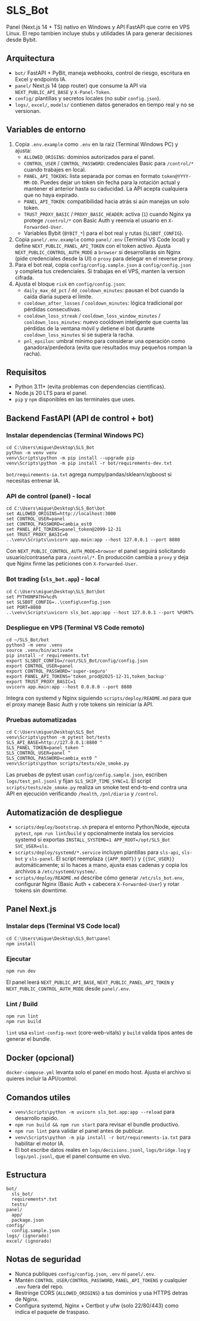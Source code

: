 ﻿# SLS_Bot

Panel (Next.js 14 + TS) nativo en Windows y API FastAPI que corre en VPS Linux. El repo tambien incluye stubs y utilidades IA para generar decisiones desde Bybit.

## Arquitectura
- `bot/` FastAPI + PyBit, maneja webhooks, control de riesgo, escritura en Excel y endpoints IA.
- `panel/` Next.js 14 (app router) que consume la API via `NEXT_PUBLIC_API_BASE` y `X-Panel-Token`.
- `config/` plantillas y secretos locales (no subir `config.json`).
- `logs/`, `excel/`, `models/` contienen datos generados en tiempo real y no se versionan.

## Variables de entorno
1. Copia `.env.example` como `.env` en la raiz (Terminal Windows PC) y ajusta:
   - `ALLOWED_ORIGINS`: dominios autorizados para el panel.
   - `CONTROL_USER` / `CONTROL_PASSWORD`: credenciales Basic para `/control/*` cuando trabajes en local.
   - `PANEL_API_TOKENS`: lista separada por comas en formato `token@YYYY-MM-DD`. Puedes dejar un token sin fecha para la rotación actual y mantener el anterior hasta su caducidad. La API acepta cualquiera que no haya expirado.
   - `PANEL_API_TOKEN`: compatibilidad hacia atrás si aún manejas un solo token.
   - `TRUST_PROXY_BASIC` / `PROXY_BASIC_HEADER`: activa (`1`) cuando Nginx ya protege `/control/*` con Basic Auth y reenvía el usuario en `X-Forwarded-User`.
   - Variables Bybit (`BYBIT_*`) para el bot real y rutas (`SLSBOT_CONFIG`).
2. Copia `panel/.env.example` como `panel/.env` (Terminal VS Code local) y define `NEXT_PUBLIC_PANEL_API_TOKEN` con el token activo. Ajusta `NEXT_PUBLIC_CONTROL_AUTH_MODE` a `browser` si desarrollarás sin Nginx (pide credenciales desde la UI) o `proxy` para delegar en el reverse proxy.
3. Para el bot real, copia `config/config.sample.json` a `config/config.json` y completa tus credenciales. Si trabajas en el VPS, manten la version cifrada.
4. Ajusta el bloque `risk` en `config/config.json`:
   - `daily_max_dd_pct` / `dd_cooldown_minutes`: pausan el bot cuando la caída diaria supera el límite.
   - `cooldown_after_losses` / `cooldown_minutes`: lógica tradicional por pérdidas consecutivas.
   - `cooldown_loss_streak` / `cooldown_loss_window_minutes` / `cooldown_loss_minutes`: nuevo cooldown inteligente que cuenta las pérdidas de la ventana móvil y detiene el bot durante `cooldown_loss_minutes` si se supera la racha.
   - `pnl_epsilon`: umbral mínimo para considerar una operación como ganadora/perdedora (evita que resultados muy pequeños rompan la racha).

## Requisitos
- Python 3.11+ (evita problemas con dependencias cientificas).
- Node.js 20 LTS para el panel.
- `pip` y `npm` disponibles en las terminales que uses.

## Backend FastAPI (API de control + bot)
### Instalar dependencias (Terminal Windows PC)
```
cd C:\Users\migue\Desktop\SLS_Bot
python -m venv venv
venv\Scripts\python -m pip install --upgrade pip
venv\Scripts\python -m pip install -r bot/requirements-dev.txt
```
`bot/requirements-ia.txt` agrega numpy/pandas/sklearn/xgboost si necesitas entrenar IA.

### API de control (panel) - local
```
cd C:\Users\migue\Desktop\SLS_Bot\bot
set ALLOWED_ORIGINS=http://localhost:3000
set CONTROL_USER=panel
set CONTROL_PASSWORD=cambia_est0
set PANEL_API_TOKENS=panel_token@2099-12-31
set TRUST_PROXY_BASIC=0
..\venv\Scripts\uvicorn app.main:app --host 127.0.0.1 --port 8880
```
Con `NEXT_PUBLIC_CONTROL_AUTH_MODE=browser` el panel seguirá solicitando usuario/contraseña para `/control/*`. En producción cambia a `proxy` y deja que Nginx firme las peticiones con `X-Forwarded-User`.

### Bot trading (`sls_bot.app`) - local
```
cd C:\Users\migue\Desktop\SLS_Bot\bot
set PYTHONPATH=%cd%
set SLSBOT_CONFIG=..\config\config.json
set PORT=8080
..\venv\Scripts\uvicorn sls_bot.app:app --host 127.0.0.1 --port %PORT%
```

### Despliegue en VPS (Terminal VS Code remoto)
```
cd ~/SLS_Bot/bot
python3 -m venv .venv
source .venv/bin/activate
pip install -r requirements.txt
export SLSBOT_CONFIG=/root/SLS_Bot/config/config.json
export CONTROL_USER=panel
export CONTROL_PASSWORD='super-seguro'
export PANEL_API_TOKENS='token_prod@2025-12-31,token_backup'
export TRUST_PROXY_BASIC=1
uvicorn app.main:app --host 0.0.0.0 --port 8880
```
Integra con systemd y Nginx siguiendo `scripts/deploy/README.md` para que el proxy maneje Basic Auth y rote tokens sin reiniciar la API.

### Pruebas automatizadas
```
cd C:\Users\migue\Desktop\SLS_Bot
venv\Scripts\python -m pytest bot/tests
SLS_API_BASE=http://127.0.0.1:8880 ^
SLS_PANEL_TOKEN=panel_token ^
SLS_CONTROL_USER=panel ^
SLS_CONTROL_PASSWORD=cambia_est0 ^
venv\Scripts\python scripts/tests/e2e_smoke.py
```
Las pruebas de pytest usan `config/config.sample.json`, escriben `logs/test_pnl.jsonl` y fijan `SLS_SKIP_TIME_SYNC=1`. El script `scripts/tests/e2e_smoke.py` realiza un smoke test end-to-end contra una API en ejecución verificando `/health`, `/pnl/diario` y `/control`.

## Automatización de despliegue
- `scripts/deploy/bootstrap.sh` prepara el entorno Python/Node, ejecuta `pytest`, `npm run lint`/`build` y opcionalmente instala los servicios systemd si exportas `INSTALL_SYSTEMD=1 APP_ROOT=/opt/SLS_Bot SVC_USER=sls`.
- `scripts/deploy/systemd/*.service` incluyen plantillas para `sls-api`, `sls-bot` y `sls-panel`. El script reemplaza `{{APP_ROOT}}` y `{{SVC_USER}}` automáticamente; si lo haces a mano, ajusta esas cadenas y copia los archivos a `/etc/systemd/system/`.
- `scripts/deploy/README.md` describe cómo generar `/etc/sls_bot.env`, configurar Nginx (Basic Auth + cabecera `X-Forwarded-User`) y rotar tokens sin downtime.

## Panel Next.js
### Instalar deps (Terminal VS Code local)
```
cd C:\Users\migue\Desktop\SLS_Bot\panel
npm install
```
### Ejecutar
```
npm run dev
```
El panel leerá `NEXT_PUBLIC_API_BASE`, `NEXT_PUBLIC_PANEL_API_TOKEN` y `NEXT_PUBLIC_CONTROL_AUTH_MODE` desde `panel/.env`.
### Lint / Build
```
npm run lint
npm run build
```
`lint` usa `eslint-config-next` (core-web-vitals) y `build` valida tipos antes de generar el bundle.

## Docker (opcional)
`docker-compose.yml` levanta solo el panel en modo host. Ajusta el archivo si quieres incluir la API/control.

## Comandos utiles
- `venv\Scripts\python -m uvicorn sls_bot.app:app --reload` para desarrollo rapido.
- `npm run build && npm run start` para revisar el bundle productivo.
- `npm run lint` para validar el panel antes de publicar.
- `venv\Scripts\python -m pip install -r bot/requirements-ia.txt` para habilitar el motor IA.
- El bot escribe datos reales en `logs/decisions.jsonl`, `logs/bridge.log` y `logs/pnl.jsonl`, que el panel consume en vivo.

## Estructura
```
bot/
  sls_bot/
  requirements*.txt
  tests/
panel/
  app/
  package.json
config/
  config.sample.json
logs/ (ignorado)
excel/ (ignorado)
```

## Notas de seguridad
- Nunca publiques `config/config.json`, `.env` ni `panel/.env`.
- Mantén `CONTROL_USER/CONTROL_PASSWORD`, `PANEL_API_TOKENS` y cualquier `.env` fuera del repo.
- Restringe CORS (`ALLOWED_ORIGINS`) a tus dominios y usa HTTPS detras de Nginx.
- Configura systemd, Nginx + Certbot y ufw (solo 22/80/443) como indica el paquete de traspaso.

